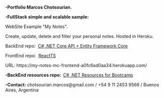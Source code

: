 
<p><b>-Portfolio Marcos Chotsourian.</b></p>
<p><b>-FullStack simple and scalable sample:</b></p>
<p>WebSite Example "My Notes".</p>
<p>Create, update, delete and filter your personal notes. Hosted in Heroku.</p>
<p>BackEnd repo:  &nbsp;<a href="https://github.com/chotsourianmarcos/my-notes-backend">C# .NET Core API + Entity Framework Core</a></p>
<p>FrontEnd repo:  &nbsp;<a href="https://github.com/chotsourianmarcos/my-notes-frontend">ReactTS</a></p>
<p>URL: https://my-notes-mc-frontend-a0fc6ad0aa34.herokuapp.com/</p>
<p><b>-BackEnd resources repo:  &nbsp;</b><a href="https://github.com/chotsourianmarcos/RecursosBack">C# .NET Resources for Bootcamp</a></p>
<p><b>-Contact:</b> chotsourian.marcos@gmail.com / +54 9 11 2453 9566 / Buenos Aires, Argentina</p>